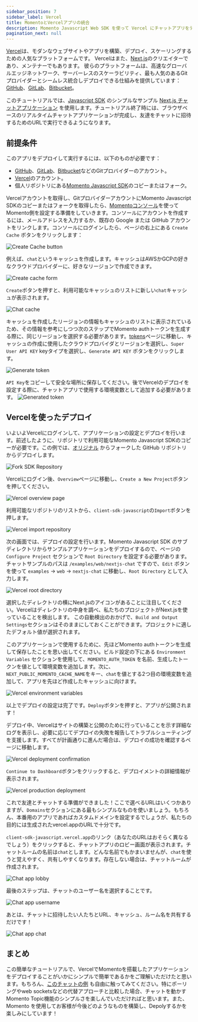 ```yaml
---
sidebar_position: 7
sidebar_label: Vercel
title: MomentoとVercelアプリの統合
description: Momento Javascript Web SDK を使って Vercel にチャットアプリをデプロイする方法を学びます。
pagination_next: null
---
```


[Vercel](https://vercel.com/)は、モダンなウェブサイトやアプリを構築、デプロイ、スケーリングするための人気なプラットフォームです。
Vercelはまた、[Next.js](https://nextjs.org/)のクリエイターであり、メンテナーでもあります。
彼らのプラットフォームは、高速なグローバルエッジネットワーク、サーバーレスのスケーラビリティ、最も人気のあるGitプロバイダーとシームレス統合しデプロイできる仕組みを提供しています： [GitHub](https://github.com/)、[GitLab](https://gitlab.com)、[Bitbucket](https://bitbucket.org/)。

このチュートリアルでは、[Javascript SDK](https://github.com/momentohq/client-sdk-javascript) のシンプルなサンプル [Next.js チャットアプリケーション](https://github.com/momentohq/client-sdk-javascript/tree/main/examples/web/nextjs-chat) を使用します。チュートリアル終了時には、ブラウザベースのリアルタイムチャットアプリケーションが完成し、友達をチャットに招待するためのURLで実行できるようになります。

## 前提条件

このアプリをデプロイして実行するには、以下のものが必要です：

- [GitHub](https://github.com/)、[GitLab](https://gitlab.com)、[Bitbucket](https://bitbucket.org/)などのGitプロバイダーのアカウント。
- [Vercel](https://vercel.com/)のアカウント。
- 個人リポジトリにある[Momento Javascript SDK](https://github.com/momentohq/client-sdk-javascript)のコピーまたはフォーク。

Vercelアカウントを取得し、GitプロバイダーアカウントにMomento Javascript SDKのコピーまたはフォークを取得したら、[Momentoコンソール](https://console.gomomento.com)を使ってMomento側を設定する準備をしていきます。コンソールにアカウントを作成するには、メールアドレスを入力するか、既存の Google または GitHub アカウントをリンクします。コンソールにログインしたら、ページの右上にある `Create Cache` ボタンをクリックします：

![Create Cache button](/img/console-create-cache.png)

例えば、`chat`というキャッシュを作成します。キャッシュはAWSかGCPの好きなクラウドプロバイダーに、好きなリージョンで作成できます。

![Create cache form](/img/console-create-cache-form.png)

`Create`ボタンを押すと、利用可能なキャッシュのリストに新しい`chat`キャッシュが表示されます。

![Chat cache](/img/console-caches-chat.png)

キャッシュを作成したリージョンの情報もキャッシュのリストに表示されているため、その情報を参考にしつつ次のステップでMomento authトークンを生成する際に、同じリージョンを選択する必要があります。[tokens](https://console.gomomento.com/tokens)ページに移動し、キャッシュの作成に使用したクラウドプロバイダとリージョンを選択し、`Super User API KEY` keyタイプを選択し、`Generate API KEY` ボタンをクリックします。

![Generate token](/img/console-generate-api-key.png)

`API Key`をコピーして安全な場所に保存してください。後でVercelのデプロイを設定する際に、チャットアプリで使用する環境変数として追加する必要があります。
![Generated token](/img/console-api-key-result.png)

## Vercelを使ったデプロイ

いよいよVercelにログインして、アプリケーションの設定とデプロイを行います。前述したように、リポジトリで利用可能なMomento Javascript SDKのコピーが必要です。この例では、[オリジナル](https://github.com/momentohq/client-sdk-javascript) からフォークした GitHub リポジトリからデプロイします。

![Fork SDK Repository](/img/github-fork-js-sdk.png)

Vercelにログイン後、`Overview`ページに移動し、`Create a New Project`ボタンを押してください。

![Vercel overview page](/img/vercel-overview.png)

利用可能なリポジトリのリストから、`client-sdk-javascript`の`Import`ボタンを押します。

![Vercel import repository](/img/vercel-import-repository.png)

次の画面では、デプロイの設定を行います。Momento Javascript SDK のサブディレクトリからサンプルアプリケーションをデプロイするので、ページの `Configure Project` セクションで `Root Directory` を設定する必要があります。チャットサンプルのパスは `/examples/web/nextjs-chat` ですので、`Edit` ボタンを使って `examples` -> `web` -> `nextjs-chat` に移動し、`Root Directory` として入力します。

![Vercel root directory](/img/vercel-root-directory.png)

選択したディレクトリの横にNext.jsのアイコンがあることに注目してください。Vercelはディレクトリの中身を調べ、私たちのプロジェクトがNext.jsを使っていることを検出します。
この自動検出のおかげで、`Build and Output Settings`セクションはそのままにしておくことができます。プロジェクトに適したデフォルト値が選択されます。

このアプリケーションで使用するために、先ほどMomento authトークンを生成して保存したことを思い出してください。ビルド設定の下にある `Environment Variables` セクションを使用して、`MOMENTO_AUTH_TOKEN` を名前、生成したトークンを値として環境変数を追加します。次に、`NEXT_PUBLIC_MOMENTO_CACHE_NAME`をキー、`chat`を値とする2つ目の環境変数を追加して、アプリを先ほど作成したキャッシュに向けます。

![Vercel environment variables](/img/vercel-environment-variables.png)

以上でデプロイの設定は完了です。`Deploy`ボタンを押すと、アプリが公開されます！

デプロイ中、Vercelはサイトの構築と公開のために行っていることを示す詳細なログを表示し、必要に応じてデプロイの失敗を報告してトラブルシューティングを支援します。すべてが計画通りに進んだ場合は、デプロイの成功を確認するページに移動します。

![Vercel deployment confirmation](/img/vercel-deployment-confirmation.png)

`Continue to Dashboard`ボタンをクリックすると、デプロイメントの詳細情報が表示されます。

![Vercel production deployment](/img/vercel-production-deployment.png)

これで友達とチャットする準備ができました！ここで選べるURLはいくつかありますが、`Domains`セクションにある最もシンプルなものを使いましょう。もちろん、本番用のアプリであればカスタムドメインを設定するでしょうが、私たちの目的には生成されたvercel.appのURLで十分です。

`client-sdk-javascript.vercel.app`のリンク（あなたのURLはおそらく異なるでしょう）をクリックすると、チャットアプリのロビー画面が表示されます。チャットルームの名前は`chat`とします。どんな名前でもかまいませんが、`chat`を使うと覚えやすく、共有しやすくなります。存在しない場合は、チャットルームが作成されます。

![Chat app lobby](/img/nextjs-chat-app-lobby.png)

最後のステップは、チャットのユーザー名を選択することです。

![Chat app username](/img/nextjs-chat-app-username.png)

あとは、チャットに招待したい人たちとURL、キャッシュ、ルーム名を共有するだけです！

![Chat app chat](/img/nextjs-chat-app-chat.png)

## まとめ

この簡単なチュートリアルで、VercelでMomentoを搭載したアプリケーションをデプロイすることがいかにシンプルで簡単であるかをご理解いただけたと思います。もちろん、[このチャットの例](https://github.com/momentohq/client-sdk-javascript/tree/main/examples/web/nextjs-chat) も自由に触ってみてください。特にポーリングやweb socketsなどの代替アプローチと比較した場合、チャットを動かすMomento Topic機能のシンプルさを楽しんでいただければと思います。また、Momento を使用してお客様が今後どのようなものを構築し、Depolyするかを楽しみにしています！